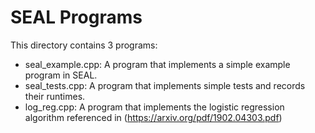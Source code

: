 # SEAL Programs

This directory contains 3 programs:
* seal_example.cpp: A program that implements a simple example program in SEAL.
* seal_tests.cpp: A program that implements simple tests and records their runtimes. 
* log_reg.cpp: A program that implements the logistic regression algorithm referenced in (https://arxiv.org/pdf/1902.04303.pdf)

